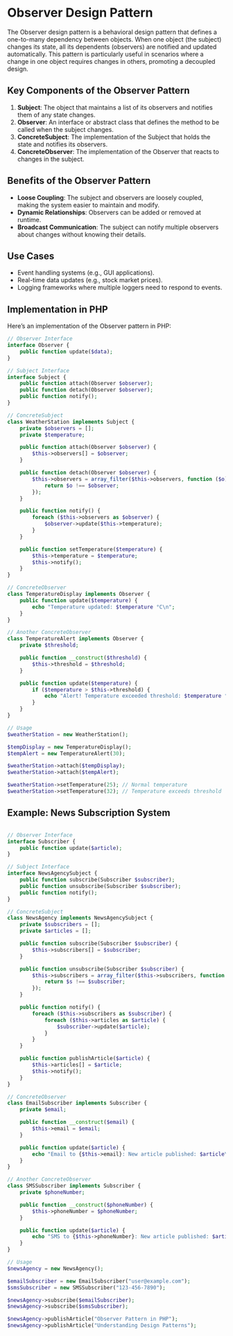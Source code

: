 # Observer Design Pattern

The Observer design pattern is a behavioral design pattern that defines a one-to-many dependency between objects. When one object (the subject) changes its state, all its dependents (observers) are notified and updated automatically. This pattern is particularly useful in scenarios where a change in one object requires changes in others, promoting a decoupled design.

## Key Components of the Observer Pattern

1. **Subject**: The object that maintains a list of its observers and notifies them of any state changes.
2. **Observer**: An interface or abstract class that defines the method to be called when the subject changes.
3. **ConcreteSubject**: The implementation of the Subject that holds the state and notifies its observers.
4. **ConcreteObserver**: The implementation of the Observer that reacts to changes in the subject.

## Benefits of the Observer Pattern

- **Loose Coupling**: The subject and observers are loosely coupled, making the system easier to maintain and modify.
- **Dynamic Relationships**: Observers can be added or removed at runtime.
- **Broadcast Communication**: The subject can notify multiple observers about changes without knowing their details.

## Use Cases

- Event handling systems (e.g., GUI applications).
- Real-time data updates (e.g., stock market prices).
- Logging frameworks where multiple loggers need to respond to events.

## Implementation in PHP

Here’s an implementation of the Observer pattern in PHP:

```php
// Observer Interface
interface Observer {
    public function update($data);
}

// Subject Interface
interface Subject {
    public function attach(Observer $observer);
    public function detach(Observer $observer);
    public function notify();
}

// ConcreteSubject
class WeatherStation implements Subject {
    private $observers = [];
    private $temperature;

    public function attach(Observer $observer) {
        $this->observers[] = $observer;
    }

    public function detach(Observer $observer) {
        $this->observers = array_filter($this->observers, function ($o) use ($observer) {
            return $o !== $observer;
        });
    }

    public function notify() {
        foreach ($this->observers as $observer) {
            $observer->update($this->temperature);
        }
    }

    public function setTemperature($temperature) {
        $this->temperature = $temperature;
        $this->notify();
    }
}

// ConcreteObserver
class TemperatureDisplay implements Observer {
    public function update($temperature) {
        echo "Temperature updated: $temperature °C\n";
    }
}

// Another ConcreteObserver
class TemperatureAlert implements Observer {
    private $threshold;

    public function __construct($threshold) {
        $this->threshold = $threshold;
    }

    public function update($temperature) {
        if ($temperature > $this->threshold) {
            echo "Alert! Temperature exceeded threshold: $temperature °C\n";
        }
    }
}

// Usage
$weatherStation = new WeatherStation();

$tempDisplay = new TemperatureDisplay();
$tempAlert = new TemperatureAlert(30);

$weatherStation->attach($tempDisplay);
$weatherStation->attach($tempAlert);

$weatherStation->setTemperature(25); // Normal temperature
$weatherStation->setTemperature(32); // Temperature exceeds threshold
```

## Example: News Subscription System

```php

// Observer Interface
interface Subscriber {
    public function update($article);
}

// Subject Interface
interface NewsAgencySubject {
    public function subscribe(Subscriber $subscriber);
    public function unsubscribe(Subscriber $subscriber);
    public function notify();
}

// ConcreteSubject
class NewsAgency implements NewsAgencySubject {
    private $subscribers = [];
    private $articles = [];

    public function subscribe(Subscriber $subscriber) {
        $this->subscribers[] = $subscriber;
    }

    public function unsubscribe(Subscriber $subscriber) {
        $this->subscribers = array_filter($this->subscribers, function ($s) use ($subscriber) {
            return $s !== $subscriber;
        });
    }

    public function notify() {
        foreach ($this->subscribers as $subscriber) {
            foreach ($this->articles as $article) {
                $subscriber->update($article);
            }
        }
    }

    public function publishArticle($article) {
        $this->articles[] = $article;
        $this->notify();
    }
}

// ConcreteObserver
class EmailSubscriber implements Subscriber {
    private $email;

    public function __construct($email) {
        $this->email = $email;
    }

    public function update($article) {
        echo "Email to {$this->email}: New article published: $article\n";
    }
}

// Another ConcreteObserver
class SMSSubscriber implements Subscriber {
    private $phoneNumber;

    public function __construct($phoneNumber) {
        $this->phoneNumber = $phoneNumber;
    }

    public function update($article) {
        echo "SMS to {$this->phoneNumber}: New article published: $article\n";
    }
}

// Usage
$newsAgency = new NewsAgency();

$emailSubscriber = new EmailSubscriber("user@example.com");
$smsSubscriber = new SMSSubscriber("123-456-7890");

$newsAgency->subscribe($emailSubscriber);
$newsAgency->subscribe($smsSubscriber);

$newsAgency->publishArticle("Observer Pattern in PHP");
$newsAgency->publishArticle("Understanding Design Patterns");

```